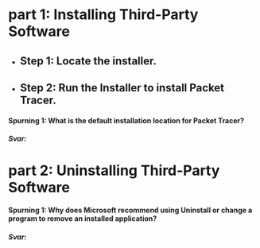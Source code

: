 # part 1: Installing Third-Party Software  
* ##  Step 1: Locate the installer.  
* ##  Step 2: Run the Installer to install Packet Tracer.  
#### Spurning 1: What is the default installation location for Packet Tracer?  
##### Svar:
# part 2: Uninstalling Third-Party Software
#### Spurning 1: Why does Microsoft recommend using Uninstall or change a program to remove an installed application?
##### Svar:
